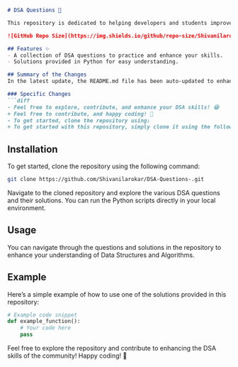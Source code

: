 ```markdown
# DSA Questions 🚀

This repository is dedicated to helping developers and students improve their skills in Data Structures and Algorithms (DSA) through a collection of curated questions and solutions.

![GitHub Repo Size](https://img.shields.io/github/repo-size/Shivanilarokar/DSA-Questions-) ![Contributors](https://img.shields.io/github/contributors/Shivanilarokar/DSA-Questions-) ![Issues](https://img.shields.io/github/issues/Shivanilarokar/DSA-Questions-)

## Features ✨
- A collection of DSA questions to practice and enhance your skills.
- Solutions provided in Python for easy understanding.

## Summary of the Changes
In the latest update, the README.md file has been auto-updated to enhance clarity and improve the overall presentation of the repository.

### Specific Changes
```diff
- Feel free to explore, contribute, and enhance your DSA skills! 😃
+ Feel free to contribute, and happy coding! 🎉
- To get started, clone the repository using:
+ To get started with this repository, simply clone it using the following command:
```

## Installation
To get started, clone the repository using the following command:
```bash
git clone https://github.com/Shivanilarokar/DSA-Questions-.git
```

Navigate to the cloned repository and explore the various DSA questions and their solutions. You can run the Python scripts directly in your local environment.

## Usage
You can navigate through the questions and solutions in the repository to enhance your understanding of Data Structures and Algorithms.

## Example
Here’s a simple example of how to use one of the solutions provided in this repository:

```python
# Example code snippet
def example_function():
    # Your code here
    pass
```

Feel free to explore the repository and contribute to enhancing the DSA skills of the community! Happy coding! 🎉
```